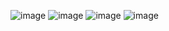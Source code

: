 ![image](https://github.com/RingOnTheRoad/EasyTravel/blob/main/png/Screenshot%202023-12-21%20124504.png)
![image](https://github.com/RingOnTheRoad/EasyTravel/blob/main/png/Screenshot%202023-12-21%20124525.png)
![image](https://github.com/RingOnTheRoad/EasyTravel/blob/main/png/Screenshot%202023-12-21%20124533.png)
![image](https://github.com/RingOnTheRoad/EasyTravel/blob/main/png/Screenshot%202023-12-21%20124539.png)

